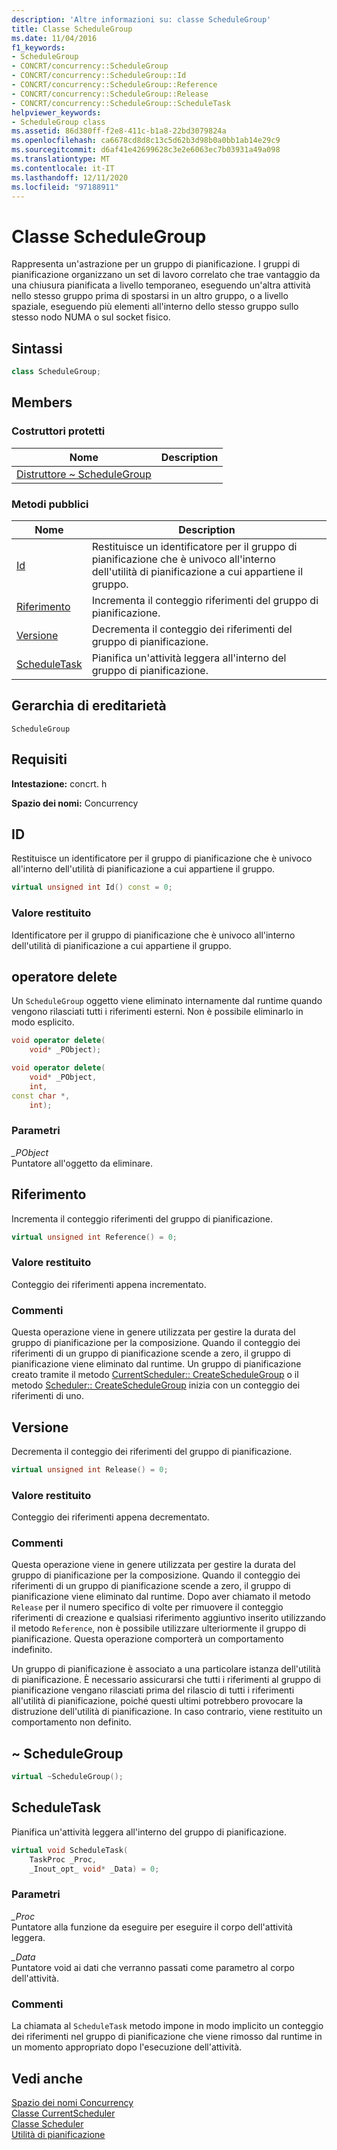 ```yaml
---
description: 'Altre informazioni su: classe ScheduleGroup'
title: Classe ScheduleGroup
ms.date: 11/04/2016
f1_keywords:
- ScheduleGroup
- CONCRT/concurrency::ScheduleGroup
- CONCRT/concurrency::ScheduleGroup::Id
- CONCRT/concurrency::ScheduleGroup::Reference
- CONCRT/concurrency::ScheduleGroup::Release
- CONCRT/concurrency::ScheduleGroup::ScheduleTask
helpviewer_keywords:
- ScheduleGroup class
ms.assetid: 86d380ff-f2e8-411c-b1a8-22bd3079824a
ms.openlocfilehash: ca6678cd8d8c13c5d62b3d98b0a0bb1ab14e29c9
ms.sourcegitcommit: d6af41e42699628c3e2e6063ec7b03931a49a098
ms.translationtype: MT
ms.contentlocale: it-IT
ms.lasthandoff: 12/11/2020
ms.locfileid: "97188911"
---
```

# <a name="schedulegroup-class"></a>Classe ScheduleGroup

Rappresenta un'astrazione per un gruppo di pianificazione. I gruppi di pianificazione organizzano un set di lavoro correlato che trae vantaggio da una chiusura pianificata a livello temporaneo, eseguendo un'altra attività nello stesso gruppo prima di spostarsi in un altro gruppo, o a livello spaziale, eseguendo più elementi all'interno dello stesso gruppo sullo stesso nodo NUMA o sul socket fisico.

## <a name="syntax"></a>Sintassi

```cpp
class ScheduleGroup;
```

## <a name="members"></a>Members

### <a name="protected-constructors"></a>Costruttori protetti

|Nome|Description|
|----------|-----------------|
|[Distruttore ~ ScheduleGroup](#dtor)||

### <a name="public-methods"></a>Metodi pubblici

|Nome|Description|
|----------|-----------------|
|[Id](#id)|Restituisce un identificatore per il gruppo di pianificazione che è univoco all'interno dell'utilità di pianificazione a cui appartiene il gruppo.|
|[Riferimento](#reference)|Incrementa il conteggio riferimenti del gruppo di pianificazione.|
|[Versione](#release)|Decrementa il conteggio dei riferimenti del gruppo di pianificazione.|
|[ScheduleTask](#scheduletask)|Pianifica un'attività leggera all'interno del gruppo di pianificazione.|

## <a name="inheritance-hierarchy"></a>Gerarchia di ereditarietà

`ScheduleGroup`

## <a name="requirements"></a>Requisiti

**Intestazione:** concrt. h

**Spazio dei nomi:** Concurrency

## <a name="id"></a><a name="id"></a> ID

Restituisce un identificatore per il gruppo di pianificazione che è univoco all'interno dell'utilità di pianificazione a cui appartiene il gruppo.

```cpp
virtual unsigned int Id() const = 0;
```

### <a name="return-value"></a>Valore restituito

Identificatore per il gruppo di pianificazione che è univoco all'interno dell'utilità di pianificazione a cui appartiene il gruppo.

## <a name="operator-delete"></a><a name="operator_delete"></a> operatore delete

Un `ScheduleGroup` oggetto viene eliminato internamente dal runtime quando vengono rilasciati tutti i riferimenti esterni. Non è possibile eliminarlo in modo esplicito.

```cpp
void operator delete(
    void* _PObject);

void operator delete(
    void* _PObject,
    int,
const char *,
    int);
```

### <a name="parameters"></a>Parametri

*_PObject*<br/>
Puntatore all'oggetto da eliminare.

## <a name="reference"></a><a name="reference"></a> Riferimento

Incrementa il conteggio riferimenti del gruppo di pianificazione.

```cpp
virtual unsigned int Reference() = 0;
```

### <a name="return-value"></a>Valore restituito

Conteggio dei riferimenti appena incrementato.

### <a name="remarks"></a>Commenti

Questa operazione viene in genere utilizzata per gestire la durata del gruppo di pianificazione per la composizione. Quando il conteggio dei riferimenti di un gruppo di pianificazione scende a zero, il gruppo di pianificazione viene eliminato dal runtime. Un gruppo di pianificazione creato tramite il metodo [CurrentScheduler:: CreateScheduleGroup](currentscheduler-class.md#createschedulegroup) o il metodo [Scheduler:: CreateScheduleGroup](scheduler-class.md#createschedulegroup) inizia con un conteggio dei riferimenti di uno.

## <a name="release"></a><a name="release"></a> Versione

Decrementa il conteggio dei riferimenti del gruppo di pianificazione.

```cpp
virtual unsigned int Release() = 0;
```

### <a name="return-value"></a>Valore restituito

Conteggio dei riferimenti appena decrementato.

### <a name="remarks"></a>Commenti

Questa operazione viene in genere utilizzata per gestire la durata del gruppo di pianificazione per la composizione. Quando il conteggio dei riferimenti di un gruppo di pianificazione scende a zero, il gruppo di pianificazione viene eliminato dal runtime. Dopo aver chiamato il metodo `Release` per il numero specifico di volte per rimuovere il conteggio riferimenti di creazione e qualsiasi riferimento aggiuntivo inserito utilizzando il metodo `Reference`, non è possibile utilizzare ulteriormente il gruppo di pianificazione. Questa operazione comporterà un comportamento indefinito.

Un gruppo di pianificazione è associato a una particolare istanza dell'utilità di pianificazione. È necessario assicurarsi che tutti i riferimenti al gruppo di pianificazione vengano rilasciati prima del rilascio di tutti i riferimenti all'utilità di pianificazione, poiché questi ultimi potrebbero provocare la distruzione dell'utilità di pianificazione. In caso contrario, viene restituito un comportamento non definito.

## <a name="schedulegroup"></a><a name="dtor"></a> ~ ScheduleGroup

```cpp
virtual ~ScheduleGroup();
```

## <a name="scheduletask"></a><a name="scheduletask"></a> ScheduleTask

Pianifica un'attività leggera all'interno del gruppo di pianificazione.

```cpp
virtual void ScheduleTask(
    TaskProc _Proc,
    _Inout_opt_ void* _Data) = 0;
```

### <a name="parameters"></a>Parametri

*_Proc*<br/>
Puntatore alla funzione da eseguire per eseguire il corpo dell'attività leggera.

*_Data*<br/>
Puntatore void ai dati che verranno passati come parametro al corpo dell'attività.

### <a name="remarks"></a>Commenti

La chiamata al `ScheduleTask` metodo impone in modo implicito un conteggio dei riferimenti nel gruppo di pianificazione che viene rimosso dal runtime in un momento appropriato dopo l'esecuzione dell'attività.

## <a name="see-also"></a>Vedi anche

[Spazio dei nomi Concurrency](concurrency-namespace.md)<br/>
[Classe CurrentScheduler](currentscheduler-class.md)<br/>
[Classe Scheduler](scheduler-class.md)<br/>
[Utilità di pianificazione](../../../parallel/concrt/task-scheduler-concurrency-runtime.md)
